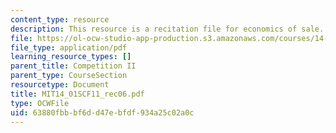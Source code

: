 ```yaml
---
content_type: resource
description: This resource is a recitation file for economics of sale.
file: https://ol-ocw-studio-app-production.s3.amazonaws.com/courses/14-01sc-principles-of-microeconomics-fall-2011/63880fbbbf6dd47ebfdf934a25c02a0c_MIT14_01SCF11_rec06.pdf
file_type: application/pdf
learning_resource_types: []
parent_title: Competition II
parent_type: CourseSection
resourcetype: Document
title: MIT14_01SCF11_rec06.pdf
type: OCWFile
uid: 63880fbb-bf6d-d47e-bfdf-934a25c02a0c
---
```

